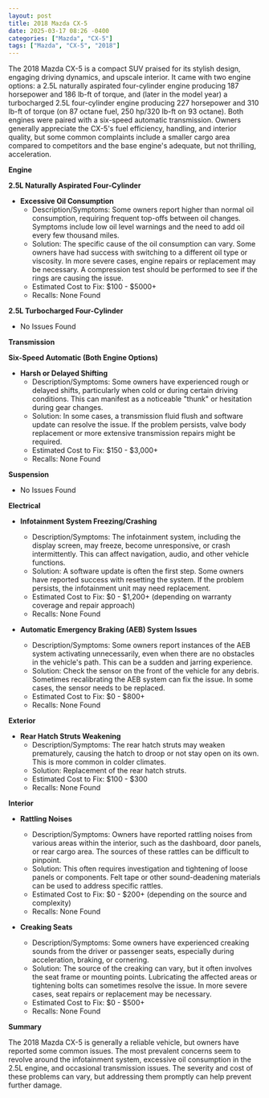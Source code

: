 ```yaml
---
layout: post
title: 2018 Mazda CX-5
date: 2025-03-17 08:26 -0400
categories: ["Mazda", "CX-5"]
tags: ["Mazda", "CX-5", "2018"]
---
```

The 2018 Mazda CX-5 is a compact SUV praised for its stylish design, engaging driving dynamics, and upscale interior. It came with two engine options: a 2.5L naturally aspirated four-cylinder engine producing 187 horsepower and 186 lb-ft of torque, and (later in the model year) a turbocharged 2.5L four-cylinder engine producing 227 horsepower and 310 lb-ft of torque (on 87 octane fuel, 250 hp/320 lb-ft on 93 octane). Both engines were paired with a six-speed automatic transmission. Owners generally appreciate the CX-5's fuel efficiency, handling, and interior quality, but some common complaints include a smaller cargo area compared to competitors and the base engine's adequate, but not thrilling, acceleration.

**Engine**

**2.5L Naturally Aspirated Four-Cylinder**

*   **Excessive Oil Consumption**
    *   Description/Symptoms: Some owners report higher than normal oil consumption, requiring frequent top-offs between oil changes. Symptoms include low oil level warnings and the need to add oil every few thousand miles.
    *   Solution: The specific cause of the oil consumption can vary. Some owners have had success with switching to a different oil type or viscosity. In more severe cases, engine repairs or replacement may be necessary. A compression test should be performed to see if the rings are causing the issue.
    *   Estimated Cost to Fix: $100 - $5000+
    *   Recalls: None Found

**2.5L Turbocharged Four-Cylinder**

*   No Issues Found

**Transmission**

**Six-Speed Automatic (Both Engine Options)**

*   **Harsh or Delayed Shifting**
    *   Description/Symptoms: Some owners have experienced rough or delayed shifts, particularly when cold or during certain driving conditions. This can manifest as a noticeable "thunk" or hesitation during gear changes.
    *   Solution: In some cases, a transmission fluid flush and software update can resolve the issue. If the problem persists, valve body replacement or more extensive transmission repairs might be required.
    *   Estimated Cost to Fix: $150 - $3,000+
    *   Recalls: None Found

**Suspension**

*   No Issues Found

**Electrical**

*   **Infotainment System Freezing/Crashing**
    *   Description/Symptoms: The infotainment system, including the display screen, may freeze, become unresponsive, or crash intermittently. This can affect navigation, audio, and other vehicle functions.
    *   Solution: A software update is often the first step. Some owners have reported success with resetting the system. If the problem persists, the infotainment unit may need replacement.
    *   Estimated Cost to Fix: $0 - $1,200+ (depending on warranty coverage and repair approach)
    *   Recalls: None Found

*   **Automatic Emergency Braking (AEB) System Issues**
    *   Description/Symptoms: Some owners report instances of the AEB system activating unnecessarily, even when there are no obstacles in the vehicle's path. This can be a sudden and jarring experience.
    *   Solution: Check the sensor on the front of the vehicle for any debris. Sometimes recalibrating the AEB system can fix the issue. In some cases, the sensor needs to be replaced.
    *   Estimated Cost to Fix: $0 - $800+
    *   Recalls: None Found

**Exterior**

*   **Rear Hatch Struts Weakening**
    *   Description/Symptoms: The rear hatch struts may weaken prematurely, causing the hatch to droop or not stay open on its own. This is more common in colder climates.
    *   Solution: Replacement of the rear hatch struts.
    *   Estimated Cost to Fix: $100 - $300
    *   Recalls: None Found

**Interior**

*   **Rattling Noises**
    *   Description/Symptoms: Owners have reported rattling noises from various areas within the interior, such as the dashboard, door panels, or rear cargo area. The sources of these rattles can be difficult to pinpoint.
    *   Solution: This often requires investigation and tightening of loose panels or components. Felt tape or other sound-deadening materials can be used to address specific rattles.
    *   Estimated Cost to Fix: $0 - $200+ (depending on the source and complexity)
    *   Recalls: None Found

*   **Creaking Seats**
    *   Description/Symptoms: Some owners have experienced creaking sounds from the driver or passenger seats, especially during acceleration, braking, or cornering.
    *   Solution: The source of the creaking can vary, but it often involves the seat frame or mounting points. Lubricating the affected areas or tightening bolts can sometimes resolve the issue. In more severe cases, seat repairs or replacement may be necessary.
    *   Estimated Cost to Fix: $0 - $500+
    *   Recalls: None Found

**Summary**

The 2018 Mazda CX-5 is generally a reliable vehicle, but owners have reported some common issues. The most prevalent concerns seem to revolve around the infotainment system, excessive oil consumption in the 2.5L engine, and occasional transmission issues. The severity and cost of these problems can vary, but addressing them promptly can help prevent further damage.

